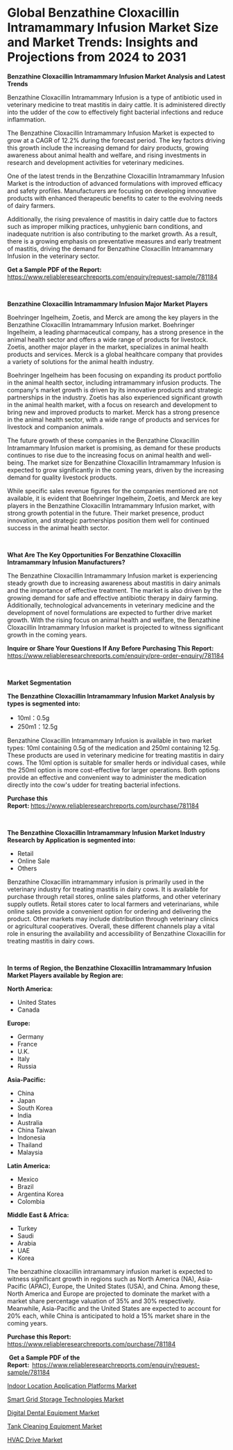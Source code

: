 <p><h1>Global Benzathine Cloxacillin Intramammary Infusion Market Size and Market Trends: Insights and Projections from 2024 to 2031</h1></p><p><strong>Benzathine Cloxacillin Intramammary Infusion Market Analysis and Latest Trends</strong></p>
<p><p>Benzathine Cloxacillin Intramammary Infusion is a type of antibiotic used in veterinary medicine to treat mastitis in dairy cattle. It is administered directly into the udder of the cow to effectively fight bacterial infections and reduce inflammation.</p><p>The Benzathine Cloxacillin Intramammary Infusion Market is expected to grow at a CAGR of 12.2% during the forecast period. The key factors driving this growth include the increasing demand for dairy products, growing awareness about animal health and welfare, and rising investments in research and development activities for veterinary medicines.</p><p>One of the latest trends in the Benzathine Cloxacillin Intramammary Infusion Market is the introduction of advanced formulations with improved efficacy and safety profiles. Manufacturers are focusing on developing innovative products with enhanced therapeutic benefits to cater to the evolving needs of dairy farmers.</p><p>Additionally, the rising prevalence of mastitis in dairy cattle due to factors such as improper milking practices, unhygienic barn conditions, and inadequate nutrition is also contributing to the market growth. As a result, there is a growing emphasis on preventative measures and early treatment of mastitis, driving the demand for Benzathine Cloxacillin Intramammary Infusion in the veterinary sector.</p></p>
<p><strong>Get a Sample PDF of the Report:&nbsp;</strong> <a href="https://www.reliableresearchreports.com/enquiry/request-sample/781184">https://www.reliableresearchreports.com/enquiry/request-sample/781184</a></p>
<p>&nbsp;</p>
<p><strong>Benzathine Cloxacillin Intramammary Infusion Major Market Players</strong></p>
<p><p>Boehringer Ingelheim, Zoetis, and Merck are among the key players in the Benzathine Cloxacillin Intramammary Infusion market. Boehringer Ingelheim, a leading pharmaceutical company, has a strong presence in the animal health sector and offers a wide range of products for livestock. Zoetis, another major player in the market, specializes in animal health products and services. Merck is a global healthcare company that provides a variety of solutions for the animal health industry.</p><p>Boehringer Ingelheim has been focusing on expanding its product portfolio in the animal health sector, including intramammary infusion products. The company's market growth is driven by its innovative products and strategic partnerships in the industry. Zoetis has also experienced significant growth in the animal health market, with a focus on research and development to bring new and improved products to market. Merck has a strong presence in the animal health sector, with a wide range of products and services for livestock and companion animals.</p><p>The future growth of these companies in the Benzathine Cloxacillin Intramammary Infusion market is promising, as demand for these products continues to rise due to the increasing focus on animal health and well-being. The market size for Benzathine Cloxacillin Intramammary Infusion is expected to grow significantly in the coming years, driven by the increasing demand for quality livestock products.</p><p>While specific sales revenue figures for the companies mentioned are not available, it is evident that Boehringer Ingelheim, Zoetis, and Merck are key players in the Benzathine Cloxacillin Intramammary Infusion market, with strong growth potential in the future. Their market presence, product innovation, and strategic partnerships position them well for continued success in the animal health sector.</p></p>
<p>&nbsp;</p>
<p><strong>What Are The Key Opportunities For Benzathine Cloxacillin Intramammary Infusion Manufacturers?</strong></p>
<p><p>The Benzathine Cloxacillin Intramammary Infusion market is experiencing steady growth due to increasing awareness about mastitis in dairy animals and the importance of effective treatment. The market is also driven by the growing demand for safe and effective antibiotic therapy in dairy farming. Additionally, technological advancements in veterinary medicine and the development of novel formulations are expected to further drive market growth. With the rising focus on animal health and welfare, the Benzathine Cloxacillin Intramammary Infusion market is projected to witness significant growth in the coming years.</p></p>
<p><strong>Inquire or Share Your Questions If Any Before Purchasing This Report:</strong> <a href="https://www.reliableresearchreports.com/enquiry/pre-order-enquiry/781184">https://www.reliableresearchreports.com/enquiry/pre-order-enquiry/781184</a></p>
<p>&nbsp;</p>
<p><strong>Market Segmentation</strong></p>
<p><strong>The Benzathine Cloxacillin Intramammary Infusion Market Analysis by types is segmented into:</strong></p>
<p><ul><li>10ml：0.5g</li><li>250m1：12.5g</li></ul></p>
<p><p>Benzathine Cloxacillin Intramammary Infusion is available in two market types: 10ml containing 0.5g of the medication and 250ml containing 12.5g. These products are used in veterinary medicine for treating mastitis in dairy cows. The 10ml option is suitable for smaller herds or individual cases, while the 250ml option is more cost-effective for larger operations. Both options provide an effective and convenient way to administer the medication directly into the cow's udder for treating bacterial infections.</p></p>
<p><strong>Purchase this Report:&nbsp;</strong><a href="https://www.reliableresearchreports.com/purchase/781184">https://www.reliableresearchreports.com/purchase/781184</a></p>
<p>&nbsp;</p>
<p><strong>The Benzathine Cloxacillin Intramammary Infusion Market Industry Research by Application is segmented into:</strong></p>
<p><ul><li>Retail</li><li>Online Sale</li><li>Others</li></ul></p>
<p><p>Benzathine Cloxacillin intramammary infusion is primarily used in the veterinary industry for treating mastitis in dairy cows. It is available for purchase through retail stores, online sales platforms, and other veterinary supply outlets. Retail stores cater to local farmers and veterinarians, while online sales provide a convenient option for ordering and delivering the product. Other markets may include distribution through veterinary clinics or agricultural cooperatives. Overall, these different channels play a vital role in ensuring the availability and accessibility of Benzathine Cloxacillin for treating mastitis in dairy cows.</p></p>
<p>&nbsp;</p>
<p><strong>In terms of Region, the Benzathine Cloxacillin Intramammary Infusion Market Players available by Region are:</strong></p>
<p>
    <p> <strong> North America: </strong>
        <ul>
            <li>United States</li>
            <li>Canada</li>
        </ul>
        </p> 
    <p> <strong> Europe: </strong>
        <ul>
            <li>Germany</li>
            <li>France</li>
            <li>U.K.</li>
            <li>Italy</li>
            <li>Russia</li>
        </ul>
        </p> 
    <p> <strong> Asia-Pacific: </strong>
        <ul>
            <li>China</li>
            <li>Japan</li>
            <li>South Korea</li>
            <li>India</li>
            <li>Australia</li>
            <li>China Taiwan</li>
            <li>Indonesia</li>
            <li>Thailand</li>
            <li>Malaysia</li>
        </ul>
        </p> 
    <p> <strong> Latin America: </strong>
        <ul>
            <li>Mexico</li>
            <li>Brazil</li>
            <li>Argentina Korea</li>
            <li>Colombia</li>
        </ul>
        </p> 
    <p> <strong> Middle East & Africa: </strong>
        <ul>
            <li>Turkey</li>
            <li>Saudi</li>
            <li>Arabia</li>
            <li>UAE</li>
            <li>Korea</li>
        </ul>
    </p>
    </p>
<p><p>The benzathine cloxacillin intramammary infusion market is expected to witness significant growth in regions such as North America (NA), Asia-Pacific (APAC), Europe, the United States (USA), and China. Among these, North America and Europe are projected to dominate the market with a market share percentage valuation of 35% and 30% respectively. Meanwhile, Asia-Pacific and the United States are expected to account for 20% each, while China is anticipated to hold a 15% market share in the coming years.</p></p>
<p><strong>Purchase this Report: </strong><a href="https://www.reliableresearchreports.com/purchase/781184">https://www.reliableresearchreports.com/purchase/781184</a></p>
<p>&nbsp;<strong>Get a Sample PDF of the Report:&nbsp;&nbsp;</strong><a href="https://www.reliableresearchreports.com/enquiry/request-sample/781184">https://www.reliableresearchreports.com/enquiry/request-sample/781184</a></p>
<p><strong></strong></p>
<p><p><a href="https://issuu.com/reportprime-2/docs/indoor-location-application-platforms-market-size-">Indoor Location Application Platforms Market</a></p><p><a href="https://issuu.com/reportprime-2/docs/smart-grid-storage-technologies-market-size-2030.p">Smart Grid Storage Technologies Market</a></p><p><a href="https://medium.com/@ameliahaleyi77567/digital-dental-equipment-market-furnishes-information-on-market-share-market-trends-and-market-3827409d91e7">Digital Dental Equipment Market</a></p><p><a href="https://medium.com/@dorothybrooks53/tank-cleaning-equipment-market-size-and-market-trends-complete-industry-overview-2024-to-2031-1ad4c2e3406d">Tank Cleaning Equipment Market</a></p><p><a href="https://medium.com/@ameliahaleyi77567/hvac-drive-market-exploring-market-share-market-trends-and-future-growth-2417835a6eb3">HVAC Drive Market</a></p></p>